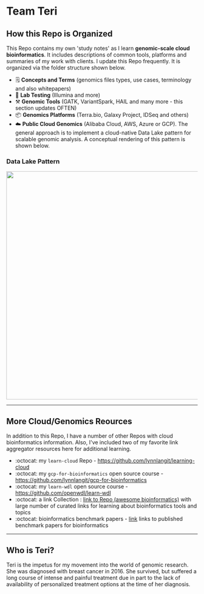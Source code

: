 # Team Teri


## How this Repo is Organized

This Repo contains my own 'study notes' as I learn **genomic-scale cloud bioinformatics**. It includes descriptions of common tools, platforms and summaries of my work with clients. I update this Repo frequently. It is organized via the folder structure shown below.

- 🗒️ **Concepts and Terms** (genomics files types, use cases, terminology and also whitepapers)
- 🧪 **Lab Testing** (Illumina and more)
- ⚒️ **Genomic Tools** (GATK, VariantSpark, HAIL and many more - this section updates OFTEN)
- 📦 **Genomics Platforms** (Terra.bio, Galaxy Project, IDSeq and others)
- ☁️ **Public Cloud Genomics** (Alibaba Cloud, AWS, Azure or GCP). The general approach is to implement a cloud-native Data Lake pattern for scalable genomic analysis. A conceptual rendering of this pattern is shown below.

### Data Lake Pattern

<img src="https://github.com/lynnlangit/gcp-for-bioinformatics/blob/master/images/data-lake.png" width=600>

---

## More Cloud/Genomics Reources

In addition to this Repo, I have a number of other Repos with cloud bioinformatics information. Also, I've included two of my favorite link aggregator resources here for additional learning.

- :octocat: my `learn-cloud` Repo - https://github.com/lynnlangit/learning-cloud
- :octocat: my `gcp-for-bioinformatics` open source course - https://github.com/lynnlangit/gcp-for-bioinformatics
- :octocat: my `learn-wdl` open source course - https://github.com/openwdl/learn-wdl
- :octocat: a link Collection : [link to Repo (awesome bioinformatics)](https://github.com/openbiox/awosome-bioinformatics) with large number of curated links for learning about bioinformatics tools and topics
- :octocat: bioinformatics benchmark papers - [link](https://github.com/j-andrews7/awesome-bioinformatics-benchmarks) links to published benchmark papers for bioinformatics
---

## Who is Teri?

Teri is the impetus for my movement into the world of genomic research. She was diagnosed with breast cancer in 2016. She survived, but suffered a long course of intense and painful treatment due in part to the lack of availability of personalized treatment options at the time of her diagnosis.
